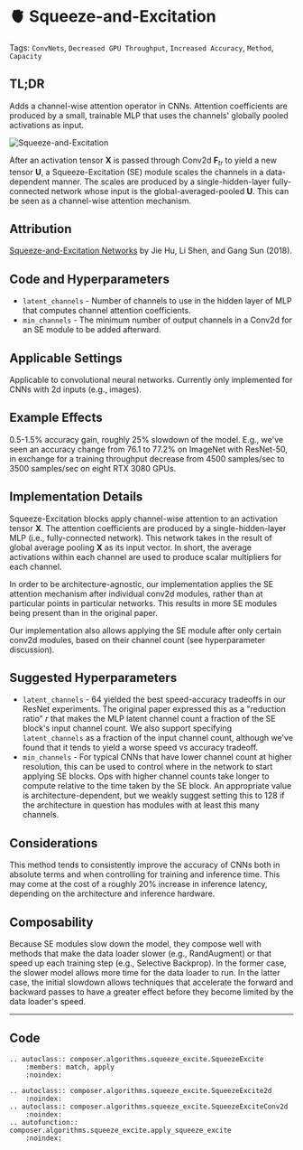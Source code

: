 # 🫀 Squeeze-and-Excitation

Tags: `ConvNets`, `Decreased GPU Throughput`, `Increased Accuracy`, `Method`, `Capacity`

## TL;DR

Adds a channel-wise attention operator in CNNs. Attention coefficients are produced by a small, trainable MLP that uses the channels' globally pooled activations as input.

![Squeeze-and-Excitation](https://storage.googleapis.com/docs.mosaicml.com/images/methods/squeeze-and-excitation.png)

After an activation tensor $\mathbf{X}$ is passed through Conv2d $\mathbf{F}_{tr}$ to yield a new tensor $\mathbf{U}$, a Squeeze-Excitation (SE) module scales the channels in a data-dependent manner. The scales are produced by a single-hidden-layer fully-connected network whose input is the global-averaged-pooled $\mathbf{U}$. This can be seen as a channel-wise attention mechanism.

## Attribution

[Squeeze-and-Excitation Networks](https://arxiv.org/abs/1709.01507) by Jie Hu, Li Shen, and Gang Sun (2018).

## Code and Hyperparameters

- `latent_channels` - Number of channels to use in the hidden layer of MLP that computes channel attention coefficients.
- `min_channels` - The minimum number of output channels in a Conv2d for an SE module to be added afterward.

## Applicable Settings

Applicable to convolutional neural networks. Currently only implemented for CNNs with 2d inputs (e.g., images).

## Example Effects

0.5-1.5%  accuracy gain, roughly 25% slowdown of the model. E.g., we've seen an accuracy change from 76.1 to 77.2% on ImageNet with ResNet-50, in exchange for a training throughput decrease from 4500 samples/sec to 3500 samples/sec on eight RTX 3080 GPUs.

## Implementation Details

Squeeze-Excitation blocks apply channel-wise attention to an activation tensor $\mathbf{X}$. The attention coefficients are produced by a single-hidden-layer MLP (i.e., fully-connected network). This network takes in the result of global average pooling $\mathbf{X}$ as its input vector. In short, the average activations within each channel are used to produce scalar multipliers for each channel.

In order to be architecture-agnostic, our implementation applies the SE attention mechanism after individual conv2d modules, rather than at particular points in particular networks. This results in more SE modules being present than in the original paper.

Our implementation also allows applying the SE module after only certain conv2d modules, based on their channel count (see hyperparameter discussion).

## Suggested Hyperparameters

- `latent_channels` - 64 yielded the best speed-accuracy tradeoffs in our ResNet experiments. The original paper expressed this as a "reduction ratio" $r$ that makes the MLP latent channel count a fraction of the SE block's input channel count. We also support specifying `latent_channels` as a fraction of the input channel count, although we've found that it tends to yield a worse speed vs accuracy tradeoff.
- `min_channels` - For typical CNNs that have lower channel count at higher resolution, this can be used to control where in the network to start applying SE blocks. Ops with higher channel counts take longer to compute relative to the time taken by the SE block. An appropriate value is architecture-dependent, but we weakly suggest setting this to 128 if the architecture in question has modules with at least this many channels.

## Considerations

This method tends to consistently improve the accuracy of CNNs both in absolute terms and when controlling for training and inference time. This may come at the cost of a roughly 20% increase in inference latency, depending on the architecture and inference hardware.

## Composability

Because SE modules slow down the model, they compose well with methods that make the data loader slower (e.g., RandAugment) or that speed up each training step (e.g., Selective Backprop). In the former case, the slower model allows more time for the data loader to run. In the latter case, the initial slowdown allows techniques that accelerate the forward and backward passes to have a greater effect before they become limited by the data loader's speed.


---

## Code
```{eval-rst}
.. autoclass:: composer.algorithms.squeeze_excite.SqueezeExcite
    :members: match, apply
    :noindex:

.. autoclass:: composer.algorithms.squeeze_excite.SqueezeExcite2d
    :noindex:
.. autoclass:: composer.algorithms.squeeze_excite.SqueezeExciteConv2d
    :noindex:
.. autofunction:: composer.algorithms.squeeze_excite.apply_squeeze_excite
    :noindex:
```
